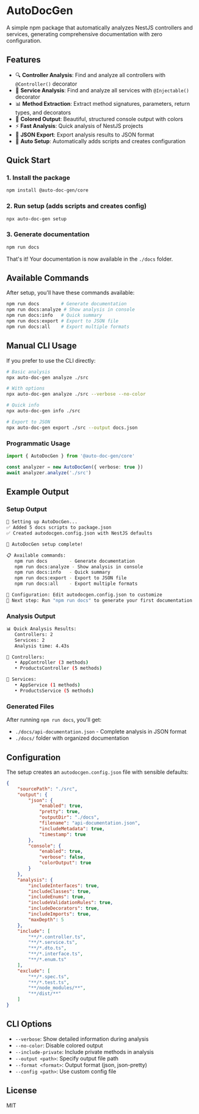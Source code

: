 # AutoDocGen

A simple npm package that automatically analyzes NestJS controllers and services, generating comprehensive documentation with zero configuration.

## Features

-   🔍 **Controller Analysis**: Find and analyze all controllers with `@Controller()` decorator
-   🔧 **Service Analysis**: Find and analyze all services with `@Injectable()` decorator
-   📊 **Method Extraction**: Extract method signatures, parameters, return types, and decorators
-   🎨 **Colored Output**: Beautiful, structured console output with colors
-   ⚡ **Fast Analysis**: Quick analysis of NestJS projects
-   📄 **JSON Export**: Export analysis results to JSON format
-   🚀 **Auto Setup**: Automatically adds scripts and creates configuration

## Quick Start

### 1. Install the package

```bash
npm install @auto-doc-gen/core
```

### 2. Run setup (adds scripts and creates config)

```bash
npx auto-doc-gen setup
```

### 3. Generate documentation

```bash
npm run docs
```

That's it! Your documentation is now available in the `./docs` folder.

## Available Commands

After setup, you'll have these commands available:

```bash
npm run docs        # Generate documentation
npm run docs:analyze # Show analysis in console
npm run docs:info   # Quick summary
npm run docs:export # Export to JSON file
npm run docs:all    # Export multiple formats
```

## Manual CLI Usage

If you prefer to use the CLI directly:

```bash
# Basic analysis
npx auto-doc-gen analyze ./src

# With options
npx auto-doc-gen analyze ./src --verbose --no-color

# Quick info
npx auto-doc-gen info ./src

# Export to JSON
npx auto-doc-gen export ./src --output docs.json
```

### Programmatic Usage

```typescript
import { AutoDocGen } from '@auto-doc-gen/core'

const analyzer = new AutoDocGen({ verbose: true })
await analyzer.analyze('./src')
```

## Example Output

### Setup Output

```bash
🔧 Setting up AutoDocGen...
✅ Added 5 docs scripts to package.json
✅ Created autodocgen.config.json with NestJS defaults

🎉 AutoDocGen setup complete!

📋 Available commands:
   npm run docs        - Generate documentation
   npm run docs:analyze - Show analysis in console
   npm run docs:info   - Quick summary
   npm run docs:export - Export to JSON file
   npm run docs:all    - Export multiple formats

🔧 Configuration: Edit autodocgen.config.json to customize
📖 Next step: Run "npm run docs" to generate your first documentation
```

### Analysis Output

```bash
📊 Quick Analysis Results:
   Controllers: 2
   Services: 2
   Analysis time: 4.43s

🎯 Controllers:
   • AppController (3 methods)
   • ProductsController (5 methods)

🔧 Services:
   • AppService (1 methods)
   • ProductsService (5 methods)
```

### Generated Files

After running `npm run docs`, you'll get:

-   `./docs/api-documentation.json` - Complete analysis in JSON format
-   `./docs/` folder with organized documentation

## Configuration

The setup creates an `autodocgen.config.json` file with sensible defaults:

```json
{
    "sourcePath": "./src",
    "output": {
        "json": {
            "enabled": true,
            "pretty": true,
            "outputDir": "./docs",
            "filename": "api-documentation.json",
            "includeMetadata": true,
            "timestamp": true
        },
        "console": {
            "enabled": true,
            "verbose": false,
            "colorOutput": true
        }
    },
    "analysis": {
        "includeInterfaces": true,
        "includeClasses": true,
        "includeEnums": true,
        "includeValidationRules": true,
        "includeDecorators": true,
        "includeImports": true,
        "maxDepth": 5
    },
    "include": [
        "**/*.controller.ts",
        "**/*.service.ts",
        "**/*.dto.ts",
        "**/*.interface.ts",
        "**/*.enum.ts"
    ],
    "exclude": [
        "**/*.spec.ts",
        "**/*.test.ts",
        "**/node_modules/**",
        "**/dist/**"
    ]
}
```

## CLI Options

-   `--verbose`: Show detailed information during analysis
-   `--no-color`: Disable colored output
-   `--include-private`: Include private methods in analysis
-   `--output <path>`: Specify output file path
-   `--format <format>`: Output format (json, json-pretty)
-   `--config <path>`: Use custom config file

## License

MIT
